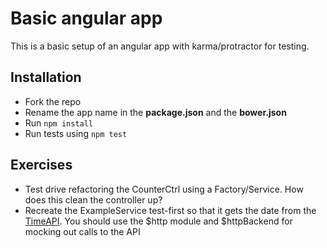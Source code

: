 # Basic angular app

This is a basic setup of an angular app with karma/protractor for testing.

## Installation

* Fork the repo
* Rename the app name in the **package.json** and the **bower.json**
* Run `npm install`
* Run tests using `npm test`

## Exercises

* Test drive refactoring the CounterCtrl using a Factory/Service. How does this
  clean the controller up?
* Recreate the ExampleService test-first so that it gets the date from the
  [TimeAPI](http://www.timeapi.org/utc/now). You should use the $http module and
$httpBackend for mocking out calls to the API
